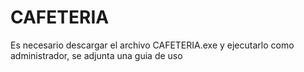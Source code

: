 # CAFETERIA

Es necesario descargar el archivo CAFETERIA.exe y ejecutarlo como administrador, se adjunta una guia de uso
